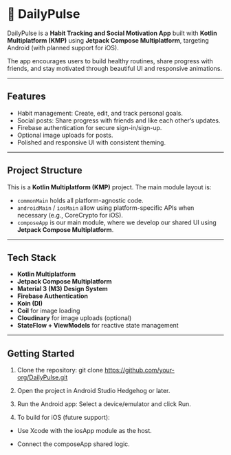# 📱 DailyPulse

DailyPulse is a **Habit Tracking and Social Motivation App** built with **Kotlin Multiplatform (KMP)** using **Jetpack Compose Multiplatform**, targeting Android (with planned support for iOS).

The app encourages users to build healthy routines, share progress with friends, and stay motivated through beautiful UI and responsive animations.

---

## Features

- Habit management: Create, edit, and track personal goals.
- Social posts: Share progress with friends and like each other’s updates.
- Firebase authentication for secure sign-in/sign-up.
- Optional image uploads for posts.
- Polished and responsive UI with consistent theming.

---

## Project Structure

This is a **Kotlin Multiplatform (KMP)** project. The main module layout is:

- `commonMain` holds all platform-agnostic code.
- `androidMain` / `iosMain` allow using platform-specific APIs when necessary (e.g., CoreCrypto for iOS).
- `composeApp` is our main module, where we develop our shared UI using **Jetpack Compose Multiplatform**.

---

## Tech Stack

- **Kotlin Multiplatform**
- **Jetpack Compose Multiplatform**
- **Material 3 (M3) Design System**
- **Firebase Authentication**
- **Koin (DI)**
- **Coil** for image loading
- **Cloudinary** for image uploads (optional)
- **StateFlow + ViewModels** for reactive state management

---

## Getting Started

1. Clone the repository:
   git clone https://github.com/your-org/DailyPulse.git
2. Open the project in Android Studio Hedgehog or later.

3. Run the Android app: Select a device/emulator and click Run.

4. To build for iOS (future support):

- Use Xcode with the iosApp module as the host.

- Connect the composeApp shared logic.




